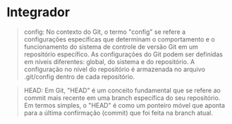 # Integrador

> config: No contexto do Git, o termo "config" se refere a configurações específicas que determinam o comportamento e o funcionamento do sistema de controle de versão Git em um repositório específico. As configurações do Git podem ser definidas em níveis diferentes: global, do sistema e do repositório. A configuração no nível do repositório é armazenada no arquivo .git/config dentro de cada repositório.

>HEAD: Em Git, "HEAD" é um conceito fundamental que se refere ao commit mais recente em uma branch específica do seu repositório. Em termos simples, o "HEAD" é como um ponteiro móvel que aponta para a última confirmação (commit) que foi feita na branch atual.
